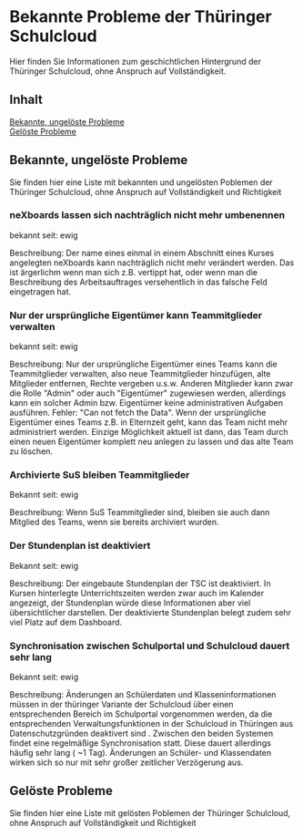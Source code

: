 <!-- Überschrift und Abstract-->
# Bekannte Probleme der Thüringer Schulcloud
Hier finden Sie Informationen zum geschichtlichen Hintergrund der Thüringer Schulcloud, ohne Anspruch auf Vollständigkeit.

## Inhalt

[Bekannte, ungelöste Probleme](#bekannte-ungelöste-probleme)  
[Gelöste Probleme](#gelöste-probleme)  



## Bekannte, ungelöste Probleme
Sie finden hier eine Liste mit bekannten und ungelösten Poblemen der Thüringer Schulcloud, ohne Anspruch auf Vollständigkeit und Richtigkeit

### neXboards lassen sich nachträglich nicht mehr umbenennen
bekannt seit: ewig

Beschreibung: Der name eines einmal in einem Abschnitt eines Kurses angelegten neXboards kann nachträglich nicht mehr verändert werden. Das ist ärgerlichm wenn man sich z.B. vertippt hat, oder wenn man die Beschreibung des Arbeitsauftrages versehentlich in das falsche Feld eingetragen hat.

### Nur der ursprüngliche Eigentümer kann Teammitglieder verwalten
bekannt seit: ewig

Beschreibung: Nur der ursprüngliche Eigentümer eines Teams kann die Teammitglieder verwalten, also neue Teammitglieder hinzufügen, alte Mitglieder entfernen, Rechte vergeben u.s.w. Anderen Mitglieder kann zwar die Rolle "Admin" oder auch "Eigentümer" zugewiesen werden, allerdings kann ein solcher Admin bzw. Eigentümer keine administrativen Aufgaben ausführen. Fehler: "Can not fetch the Data". Wenn der ursprüngliche Eigentümer eines Teams z.B. in Elternzeit geht, kann das Team nicht mehr administriert werden. Einzige Möglichkeit aktuell ist dann, das Team durch einen neuen Eigentümer komplett neu anlegen zu lassen und das alte Team zu löschen.

### Archivierte SuS bleiben Teammitglieder
Bekannt seit: ewig

Beschreibung: Wenn SuS Teammitglieder sind, bleiben sie auch dann Mitglied des Teams, wenn sie bereits archiviert wurden.

### Der Stundenplan ist deaktiviert
Bekannt seit: ewig

Beschreibung: Der eingebaute Stundenplan der TSC ist deaktiviert. In Kursen hinterlegte Unterrichtszeiten werden zwar auch im Kalender angezeigt, der Stundenplan würde diese Informationen aber viel übersichtlicher darstellen. Der deaktivierte Stundenplan belegt zudem sehr viel Platz auf dem Dashboard.

### Synchronisation zwischen Schulportal und Schulcloud dauert sehr lang
Bekannt seit: ewig

Beschreibung: Änderungen an Schülerdaten und Klasseninformationen müssen in der thüringer Variante der Schulcloud über einen entsprechenden Bereich im Schulportal vorgenommen werden, da die entsprechenden Verwaltungsfunktionen in der Schulcloud in Thüringen aus Datenschutzgründen deaktivert sind . Zwischen den beiden Systemen findet eine regelmäßige Synchronisation statt. Diese dauert allerdings häufig sehr lang ( ~1 Tag). Änderungen an Schüler- und Klassendaten wirken sich so nur mit sehr großer zeitlicher Verzögerung aus.


## Gelöste Probleme
Sie finden hier eine Liste mit gelösten Poblemen der Thüringer Schulcloud, ohne Anspruch auf Vollständigkeit und Richtigkeit
